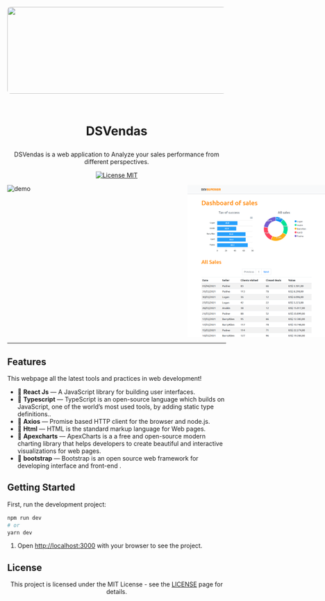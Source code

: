 <h1 align="center">
<br>
  <img src="/src/assets/img/banner.png" alt=""  style="object-fit: cover; width: 914px; height:200px;border-radius: 8px;">
<br>

<br>

DSVendas
</h1>

<p align="center">DSVendas is a web application to Analyze your sales performance from different perspectives.</p>

<p align="center">
  <a href="https://opensource.org/licenses/MIT">
    <img src="https://img.shields.io/badge/License-MIT-blue.svg" alt="License MIT">
  </a>
</p>

<div style="display: flex; justify-content: space-between;">
  <img src="/src/assets/img/home.png" alt="demo" height="350" width="415">
  <img src="src/assets/img/dashboard.png" alt="demo" height="350" width="415">
</div>


----

## Features

This webpage all the latest tools and practices in web development!

- 📘 **React Js** — A JavaScript library for building user interfaces.
- 📓 **Typescript** — TypeScript is an open-source language which builds on JavaScript, one of the world’s most used tools, by adding static type definitions..
- 📙 **Axios** — Promise based HTTP client for the browser and node.js.
- 📕 **Html** — HTML is the standard markup language for Web pages.
- 📗 **Apexcharts** — ApexCharts is a a free and open-source modern charting library that helps developers to create beautiful and interactive visualizations for web pages.
- 📘 **bootstrap** — Bootstrap is an open source web framework for developing interface and front-end .



<table>
<thead>

## Getting Started 
 
First, run the development project:

```bash
npm run dev
# or
yarn dev
```

1. Open [http://localhost:3000](http://localhost:3000/episodes) with your browser to see the project.



## License

<div style="text-align: center;">

This project is licensed under the MIT License - see the [LICENSE](https://opensource.org/licenses/MIT) page for details.

</div>